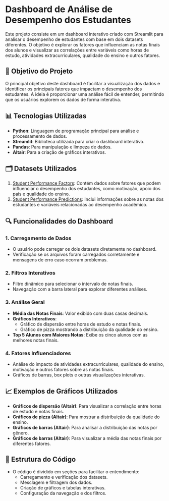# Dashboard de Análise de Desempenho dos Estudantes

Este projeto consiste em um dashboard interativo criado com Streamlit para analisar o desempenho de estudantes com base em dois datasets diferentes. O objetivo é explorar os fatores que influenciam as notas finais dos alunos e visualizar as correlações entre variáveis como horas de estudo, atividades extracurriculares, qualidade do ensino e outros fatores.

## 🎯 Objetivo do Projeto

O principal objetivo deste dashboard é facilitar a visualização dos dados e identificar os principais fatores que impactam o desempenho dos estudantes. A ideia é proporcionar uma análise fácil de entender, permitindo que os usuários explorem os dados de forma interativa.

## 📊 Tecnologias Utilizadas

- **Python**: Linguagem de programação principal para análise e processamento de dados.
- **Streamlit**: Biblioteca utilizada para criar o dashboard interativo.
- **Pandas**: Para manipulação e limpeza de dados.
- **Altair**: Para a criação de gráficos interativos.

## 🗂️ Datasets Utilizados

1. [Student Performance Factors](https://www.kaggle.com/datasets/lainguyn123/student-performance-factors): Contém dados sobre fatores que podem influenciar o desempenho dos estudantes, como motivação, apoio dos pais e qualidade do ensino.
2. [Student Performance Predictions](https://www.kaggle.com/datasets/haseebindata/student-performance-predictions): Inclui informações sobre as notas dos estudantes e variáveis relacionadas ao desempenho acadêmico.

## 🔍 Funcionalidades do Dashboard

### 1. Carregamento de Dados
- O usuário pode carregar os dois datasets diretamente no dashboard.
- Verificação se os arquivos foram carregados corretamente e mensagens de erro caso ocorram problemas.

### 2. Filtros Interativos
- Filtro dinâmico para selecionar o intervalo de notas finais.
- Navegação com a barra lateral para explorar diferentes análises.

### 3. Análise Geral
- **Média das Notas Finais**: Valor exibido com duas casas decimais.
- **Gráficos Interativos**:
  - Gráfico de dispersão entre horas de estudo e notas finais.
  - Gráfico de pizza mostrando a distribuição da qualidade do ensino.
- **Top 5 Alunos com Maiores Notas**: Exibe os cinco alunos com as melhores notas finais.

### 4. Fatores Influenciadores
- Análise do impacto de atividades extracurriculares, qualidade do ensino, motivação e outros fatores sobre as notas finais.
- Gráficos de barras, box plots e outras visualizações interativas.

## 📈 Exemplos de Gráficos Utilizados
- **Gráficos de dispersão (Altair)**: Para visualizar a correlação entre horas de estudo e notas finais.
- **Gráficos de pizza (Altair)**: Para mostrar a distribuição da qualidade do ensino.
- **Gráficos de barras (Altair)**: Para analisar a distribuição das notas por gênero.
- **Gráficos de barras (Altair)**: Para visualizar a média das notas finais por diferentes fatores.

## 📑 Estrutura do Código
- O código é dividido em seções para facilitar o entendimento:
  - Carregamento e verificação dos datasets.
  - Mesclagem e filtragem dos dados.
  - Criação de gráficos e tabelas interativas.
  - Configuração da navegação e dos filtros.
